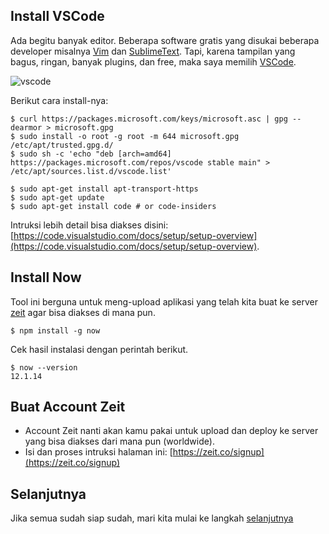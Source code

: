 ## Install VSCode

Ada begitu banyak editor. Beberapa software gratis yang disukai beberapa developer misalnya [Vim](https://www.vim.org) dan [SublimeText](https://www.sublimetext.com/). Tapi, karena tampilan yang bagus, ringan, banyak plugins, dan free, maka saya memilih [VSCode](https://code.visualstudio.com/).

![vscode][vscode]

Berikut cara install-nya:

```terminal
$ curl https://packages.microsoft.com/keys/microsoft.asc | gpg --dearmor > microsoft.gpg
$ sudo install -o root -g root -m 644 microsoft.gpg /etc/apt/trusted.gpg.d/
$ sudo sh -c 'echo "deb [arch=amd64] https://packages.microsoft.com/repos/vscode stable main" > /etc/apt/sources.list.d/vscode.list'
```

```terminal
$ sudo apt-get install apt-transport-https
$ sudo apt-get update
$ sudo apt-get install code # or code-insiders
```

Intruksi lebih detail bisa diakses disini: [https://code.visualstudio.com/docs/setup/setup-overview](https://code.visualstudio.com/docs/setup/setup-overview).

## Install Now

Tool ini berguna untuk meng-upload aplikasi yang telah kita buat ke server [zeit](https://zeit.co/) agar bisa diakses di mana pun.

```terminal
$ npm install -g now
```

Cek hasil instalasi dengan perintah berikut.

```terminal
$ now --version
12.1.14
```

## Buat Account Zeit
- Account Zeit nanti akan kamu pakai untuk upload dan deploy ke server yang bisa diakses dari mana pun (worldwide).
- Isi dan proses intruksi halaman ini: [https://zeit.co/signup](https://zeit.co/signup)

## Selanjutnya
Jika semua sudah siap sudah, mari kita mulai ke langkah [selanjutnya](getting-started.md)

[vscode]: https://code.visualstudio.com/assets/home/home-screenshot-mac-lg.png
